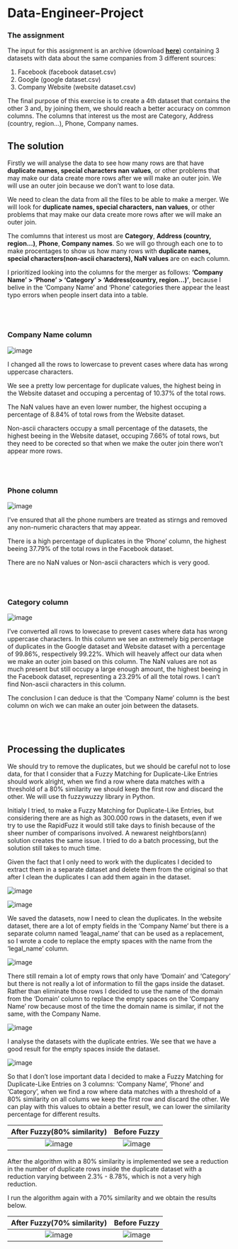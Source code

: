 # Data-Engineer-Project

### The assignment

The input for this assignment is an archive (download [**here**](https://drive.google.com/file/d/1jF7lnMUffCX8U252MoY7jowb7VedFOp8/view?usp=sharing)) containing 3 datasets with data about the same companies from 3 different sources: 

1. Facebook (facebook dataset.csv)
2. Google (google dataset.csv)
3. Company Website (website dataset.csv)

The final purpose of this exercise is to create a 4th dataset that contains the other 3 and, by joining them, we should reach a better accuracy on common columns. The columns that interest us the most are Category, Address (country, region...), Phone, Company names.

## The solution

Firstly we will analyse the data to see how many rows are that have **duplicate names, special characters nan values**, or other problems that may make our data create more rows after we will make an outer join. We will use an outer join because we don’t want to lose data.

We need to clean the data from all the files to be able to make a merger.  We will look for **duplicate names, special characters, nan values**, or other problems that may make our data create more rows after we will make an outer join.

The comlumns that interest us most are **Category**, **Address (country, region...)**, **Phone**, **Company names**. So we will go through each one to to make procentages to show us how many rows with **duplicate names, special characters(non-ascii characters), NaN values** are on each column.

I prioritized looking into the columns for the merger as follows: **‘Company Name’ > ‘Phone’ > ‘Category’ > ‘Address(country, region…)’**, because I belive in the ‘Company Name’ and ‘Phone’ categories there appear the least typo errors when people insert data into a table.

<br/><br/>
### Company Name column

![image](https://github.com/user-attachments/assets/576bb4a1-923f-4251-9b9f-f35dd4945dd7)

I changed all the rows to lowercase to prevent cases where data has wrong uppercase characters. 

We see a pretty low percentage for duplicate values, the highest being in the Website dataset and occuping a percentag of 10.37% of the total rows.

The NaN values have an even lower number, the highest occuping a percentage of 8.84% of total rows from the Website dataset.

Non-ascii characters occupy a small percentage of the datasets, the highest beeing in the Website dataset, occuping 7.66% of total rows, but they need to be corected so that when we make the outer join there won’t appear more rows.


<br/><br/>
### Phone column

![image](https://github.com/user-attachments/assets/534a2443-fd12-4ba6-9e3f-f7474dbecfa7)

I’ve ensured that all the phone numbers are treated as stirngs and removed any non-numeric characters that may appear.

There is a high percentage of duplicates in the ‘Phone’ column, the highest beeing 37.79% of the total rows in the Facebook dataset.

There are no NaN values or Non-ascii characters which is very good.


<br/><br/>
### Category column

![image](https://github.com/user-attachments/assets/4c325285-599f-4b05-9534-092d84baa676)

I’ve converted all rows to lowecase to prevent cases where data has wrong uppercase characters.
In this column we see an extremely big percentage of duplicates in the Google dataset and Website dataset with a percentage of 99.86%, respectively 99.22%. Which will heavely affect our data when we make an outer join based on this column.
The NaN values are not as much present but still occupy a large enough amount, the highest beeing in the Facebook dataset, representing a 23.29% of all the total rows.
I can’t find Non-ascii characters in this column.

The conclusion I can deduce is that the ‘Company Name’ column is the best column on wich we can make an outer join between the datasets.

<br/><br/>
## Processing the duplicates


We should try to remove the duplicates, but we should be careful not to lose data, for that I consider that a Fuzzy Matching for Duplicate-Like Entries should work alright, when we find a row where data matches with a threshold of a 80% similarity we should keep the first row and discard the other. We will use th fuzzywuzzy library in Python.

Initialy I tried, to make a Fuzzy Matching for Duplicate-Like Entries, but considering there are as high as 300.000 rows in the datasets, even if we try to use the RapidFuzz it would still take days to finish because of the sheer number of comparisons involved. A newarest neightbors(ann) solution creates the same issue. I tried to do a batch processing, but the solution still takes to much time.

Given the fact that I only need to work with the duplicates I decided to extract them in a separate dataset and delete them from the original so that after I clean the duplicates I can add them again in the dataset.

![image](https://github.com/user-attachments/assets/5d355f78-8d3e-4429-a2f0-03ce987cff36)

![image](https://github.com/user-attachments/assets/39c269c2-b97b-45d8-aba3-6660ffe34ac0)

We saved the datasets, now I need to clean the duplicates. In the website dataset, there are a lot of empty fields in the ‘Company Name’ but there is a separate column named ‘leagal_name’ that can be used as a replacement, so I wrote a code to replace the empty spaces with the name from the ‘legal_name’ column.

![image](https://github.com/user-attachments/assets/e5b12813-884d-4420-8b8a-d8b9bdf8f30a)

There still remain a lot of empty rows that only have ‘Domain’ and ‘Category’ but there is not really a lot of information to fill the gaps inside the dataset. Rather than eliminate those rows I decided to use the name of the domain from the ‘Domain’ column to replace the empty spaces on the ‘Company Name’ row because most of the time the domain name is similar, if not the same, with the Company Name.

![image](https://github.com/user-attachments/assets/e42ec784-c674-4519-af43-15f19e398b8c)

I analyse the datasets with the duplicate entries. We see that we have a good result for the empty spaces inside the dataset.

![image](https://github.com/user-attachments/assets/295e9a58-1353-47ef-ab77-265edd81d499)

So that I don’t lose important data I decided to make a Fuzzy Matching for Duplicate-Like Entries on 3 columns: ‘Company Name’, ‘Phone’ and ‘Category’, when we find a row where data matches with a threshold of a 80% similarity on all colums we keep the first row and discard the other. We can play with this values to obtain a better result, we can lower the similarity percentage for different results.


After Fuzzy(80% similarity)|  Before Fuzzy
:-------------------------:|:-------------------------:
![image](https://github.com/user-attachments/assets/396f4b3e-db56-4346-8d16-c4e9b2c044ba)  |  ![image](https://github.com/user-attachments/assets/0a1a3c75-ca79-426f-8cc0-831937533dc5)


After the algorithm with a 80% similarity is implemented we see a reduction in the number of duplicate rows inside the duplicate dataset with a reduction varying between 2.3% - 8.78%, which is not a very high reduction.

I run the algorithm again with a 70% similarity and we obtain the results below.


After Fuzzy(70% similarity)|  Before Fuzzy
:-------------------------:|:-------------------------:
![image](https://github.com/user-attachments/assets/1cba64ee-d4c1-466d-b440-72b6b80bbfe6)  |  ![image](https://github.com/user-attachments/assets/0a1a3c75-ca79-426f-8cc0-831937533dc5)





